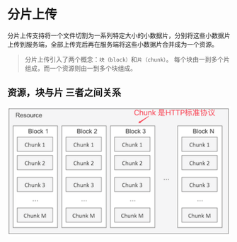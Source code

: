 

# 分片上传

分片上传支持将一个文件切割为一系列特定大小的小数据片，分别将这些小数据片上传到服务端，全部上传完后再在服务端将这些小数据片合并成为一个资源。

>分片上传引入了两个概念：``块（block）``和``片（chunk）``。
> 每个块由一到多个片组成，而一个资源则由一到多个块组成。


## 资源，块与片 三者之间关系

![](assets/markdown-img-paste-20170525155915406.png)
